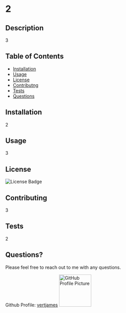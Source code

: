 
  # 2

  ## Description
  3

  ## Table of Contents
  * [Installation](#installation)
  * [Usage](#usage)
  * [License](#license)
  * [Contributng](#contributing)
  * [Tests](#tests)
  * [Questions](#questions)
  
  <a name="installation"></a>
  ## Installation
  2
  
  <a name="usage"></a>
  ## Usage
  3

  <a name="license"></a>
  ## License
  <img src='https://img.shields.io/badge/License-GNU GPLv3-blue' alt='License Badge'>
      
  <a name="contributing"></a>
  ## Contributing
  3

  <a name="tests"></a>
  ## Tests
  2

  <a name="questions"></a>
  ## Questions?
  Please feel free to reach out to me with any questions.
  
  Github Profile: <a href='https://github.com/vertjames'>vertjames</a>
  <img src='https://avatars1.githubusercontent.com/u/61360856?v=4' height='100px' alt='GitHub Profile Picture'>
 